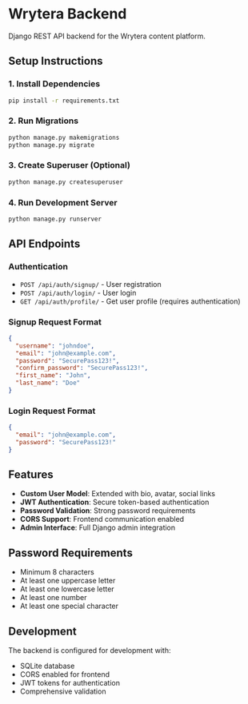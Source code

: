 # Wrytera Backend

Django REST API backend for the Wrytera content platform.

## Setup Instructions

### 1. Install Dependencies
```bash
pip install -r requirements.txt
```

### 2. Run Migrations
```bash
python manage.py makemigrations
python manage.py migrate
```

### 3. Create Superuser (Optional)
```bash
python manage.py createsuperuser
```

### 4. Run Development Server
```bash
python manage.py runserver
```

## API Endpoints

### Authentication
- `POST /api/auth/signup/` - User registration
- `POST /api/auth/login/` - User login
- `GET /api/auth/profile/` - Get user profile (requires authentication)

### Signup Request Format
```json
{
  "username": "johndoe",
  "email": "john@example.com",
  "password": "SecurePass123!",
  "confirm_password": "SecurePass123!",
  "first_name": "John",
  "last_name": "Doe"
}
```

### Login Request Format
```json
{
  "email": "john@example.com",
  "password": "SecurePass123!"
}
```

## Features

- **Custom User Model**: Extended with bio, avatar, social links
- **JWT Authentication**: Secure token-based authentication
- **Password Validation**: Strong password requirements
- **CORS Support**: Frontend communication enabled
- **Admin Interface**: Full Django admin integration

## Password Requirements

- Minimum 8 characters
- At least one uppercase letter
- At least one lowercase letter
- At least one number
- At least one special character

## Development

The backend is configured for development with:
- SQLite database
- CORS enabled for frontend
- JWT tokens for authentication
- Comprehensive validation 